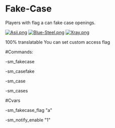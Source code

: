 # Fake-Case

Players with flag a can fake case openings.

[![Asii.png](https://i.postimg.cc/xTdWyJGC/Asii.png)](https://postimg.cc/Rqjsv0D5)
[![Blue-Steel.png](https://i.postimg.cc/mgvJsmvz/Blue-Steel.png)](https://postimg.cc/w1k05QTg)
[![Xray.png](https://i.postimg.cc/5y2k3TCG/Xray.png)](https://postimg.cc/S2HrQZV7)
 
100% translatable
You can set custom access flag



#Commands:

-sm_fakecase

-sm_casefake

-sm_case

-sm_cases



#Cvars 

-sm_fakecase_flag "a"

-sm_notify_enable "1"